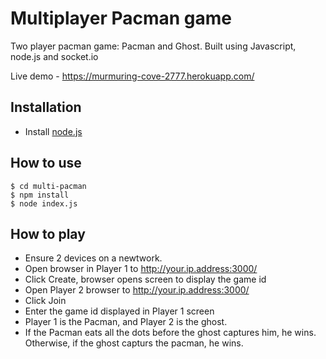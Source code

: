 # Multiplayer Pacman game

Two player pacman game: Pacman and Ghost.
Built using Javascript, node.js and socket.io

Live demo - https://murmuring-cove-2777.herokuapp.com/

## Installation

- Install [node.js](https://nodejs.org/)

## How to use

```
$ cd multi-pacman
$ npm install
$ node index.js
```

## How to play

- Ensure 2 devices on a newtwork.
- Open browser in Player 1 to http://your.ip.address:3000/
- Click Create, browser opens screen to display the game id
- Open Player 2 browser to http://your.ip.address:3000/
- Click Join
- Enter the game id displayed in Player 1 screen
- Player 1 is the Pacman, and Player 2 is the ghost.
- If the Pacman eats all the dots before the ghost captures him, he wins. Otherwise, if the ghost capturs the pacman, he wins.
